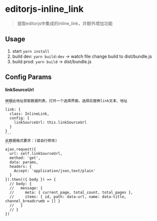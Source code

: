 # editorjs-inline_link
> 提取editorjs中集成的inline_link，并额外增加功能

## Usage
  1. start
    `yarn install`
  2. build dev:
    `yarn build:dev` -> watch file change build to dist/bundle.js
  3. build prod:
    `yarn build` -> dist/bundle.js
## Config Params
  #### linkSourceUrl
    根据此地址获取数据列表，打开一个选择界面，选择后替换link文本、地址
    ```
    link: {
      class: InlineLink,
      config: {
        linkSourceUrl: this.linkSourceUrl
      }
    }
    ```
    此数据格式要求：(或自行修改)
    ```
    ajax.request({
      url: self.linkSourceUrl,
      method: 'get',
      data: params,
      headers: {
        Accept: 'application/json,text/plain'
      }
    }).then(({ body }) => {
      // body: {
      //   message: {
      //     meta: { current_page, total_count, total_pages },
      //     items: { id, path: data-url, name: data-title, channel_breadcrumb = [] }
      //   }
      // }
    })
  ```
